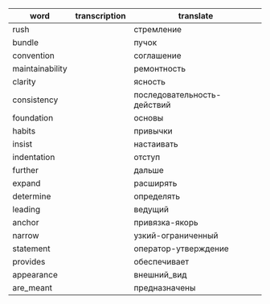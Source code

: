 | word               | transcription      | translate          |
|--------------------|--------------------|--------------------|
| rush               |                    | стремление         |
| bundle             |                    | пучок              |
| convention         |                    | соглашение         |
| maintainability    |                    | ремонтность        |
| clarity            |                    | ясность            |
| consistency        |                    | последовательность-действий|
| foundation         |                    | основы             |
| habits             |                    | привычки           |
| insist             |                    | настаивать         |
| indentation        |                    | отступ             |
| further            |                    | дальше             |
| expand             |                    | расширять          |
| determine          |                    | определять         |
| leading            |                    | ведущий            |
| anchor             |                    | привязка-якорь     |
| narrow             |                    | узкий-ограниченный |
| statement          |                    | оператор-утверждение|
| provides           |                    | обеспечивает       |
| appearance         |                    | внешний_вид        |
| are_meant          |                    | предназначены      |
